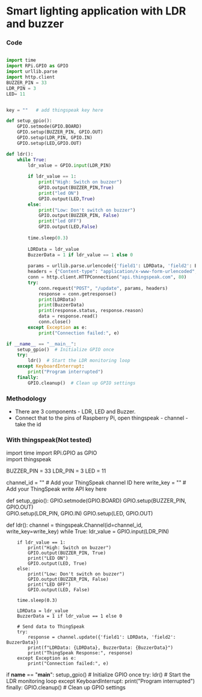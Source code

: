 # Smart lighting application with LDR and buzzer 

### Code

``` python

import time
import RPi.GPIO as GPIO  
import urllib.parse
import http.client
BUZZER_PIN = 33
LDR_PIN = 3
LED= 11


key = ""   # add thingspeak key here

def setup_gpio():
    GPIO.setmode(GPIO.BOARD)
    GPIO.setup(BUZZER_PIN, GPIO.OUT)  
    GPIO.setup(LDR_PIN, GPIO.IN)
    GPIO.setup(LED,GPIO.OUT)

def ldr():
    while True:
        ldr_value = GPIO.input(LDR_PIN) 
       
        if ldr_value == 1:
            print("High: Switch on buzzer")
            GPIO.output(BUZZER_PIN,True)
            print("led ON")
            GPIO.output(LED,True)
        else:
            print("Low: Don't switch on buzzer")
            GPIO.output(BUZZER_PIN, False)
            print("led OFF")
            GPIO.output(LED,False)
       
        time.sleep(0.3)
       
        LDRData = ldr_value
        BuzzerData = 1 if ldr_value == 1 else 0
       
        params = urllib.parse.urlencode({'field1': LDRData, 'field2': BuzzerData, 'key': key})
        headers = {"Content-type": "application/x-www-form-urlencoded", "Accept": "text/plain"}
        conn = http.client.HTTPConnection("api.thingspeak.com", 80)
        try:
            conn.request("POST", "/update", params, headers)
            response = conn.getresponse()
            print(LDRData)
            print(BuzzerData)
            print(response.status, response.reason)
            data = response.read()
            conn.close()
        except Exception as e:
            print("Connection failed:", e)

if __name__ == "__main__":
    setup_gpio()  # Initialize GPIO once
    try:
        ldr()  # Start the LDR monitoring loop
    except KeyboardInterrupt:
        print("Program interrupted")
    finally:
        GPIO.cleanup()  # Clean up GPIO settings

```
### Methodology 
* There are 3 components - LDR, LED and Buzzer.
* Connect that to the pins of Raspberry Pi, open thingspeak - channel - take the id

### With thingspeak(Not tested)
import time
import RPi.GPIO as GPIO  
import thingspeak

BUZZER_PIN = 33
LDR_PIN = 3
LED = 11

channel_id = ""  # Add your ThingSpeak channel ID here
write_key = ""   # Add your ThingSpeak write API key here

def setup_gpio():
    GPIO.setmode(GPIO.BOARD)
    GPIO.setup(BUZZER_PIN, GPIO.OUT)  
    GPIO.setup(LDR_PIN, GPIO.IN)
    GPIO.setup(LED, GPIO.OUT)

def ldr():
    channel = thingspeak.Channel(id=channel_id, write_key=write_key)
    while True:
        ldr_value = GPIO.input(LDR_PIN) 
       
        if ldr_value == 1:
            print("High: Switch on buzzer")
            GPIO.output(BUZZER_PIN, True)
            print("LED ON")
            GPIO.output(LED, True)
        else:
            print("Low: Don't switch on buzzer")
            GPIO.output(BUZZER_PIN, False)
            print("LED OFF")
            GPIO.output(LED, False)

        time.sleep(0.3)

        LDRData = ldr_value
        BuzzerData = 1 if ldr_value == 1 else 0

        # Send data to ThingSpeak
        try:
            response = channel.update({'field1': LDRData, 'field2': BuzzerData})
            print(f"LDRData: {LDRData}, BuzzerData: {BuzzerData}")
            print("ThingSpeak Response:", response)
        except Exception as e:
            print("Connection failed:", e)

if __name__ == "__main__":
    setup_gpio()  # Initialize GPIO once
    try:
        ldr()  # Start the LDR monitoring loop
    except KeyboardInterrupt:
        print("Program interrupted")
    finally:
        GPIO.cleanup()  # Clean up GPIO settings
